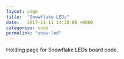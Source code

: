 ```yaml
---
layout: page
title:  "Snowflake LEDs"
date:   2017-11-11 14:30:00 +0000
categories: code
permalink: "snow-led"
---
```


Holding page for Snowflake LEDs board code.
